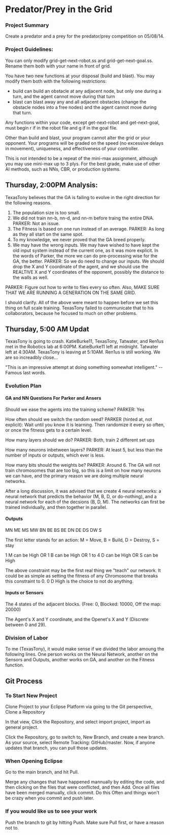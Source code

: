 # Predator/Prey in the Grid

### Project Summary
Create a predator and a prey for the predator/prey competition on 05/08/14.

### Project Guidelines:
You can only modify grid-get-next-robot.ss and grid-get-next-goal.ss. Rename them both with your
name in front of grid.

You have two new functions at your disposal (build and blast). You may modify them both with the
following restrictions:
- build can build an obstacle at any adjacent node, but only one during a turn, and the agent
cannot move during that turn
- blast can blast away any and all adjacent obstacles (change the obstacle nodes into a free nodes)
and the agent cannot move during that turn.

Any functions within your code, except get-next-robot and get-next-goal, must begin r if in the
robot file and g if in the goal file.

Other than build and blast, your program cannot alter the grid or your opponent. Your programs will
be graded on the speed (no excessive delays in movement), uniqueness, and effectiveness of your
controller.

This is not intended to be a repeat of the mini-max assignment, although you may use mini-max up to
3 plys. For the best grade, make use of other AI methods, such as NNs, CBR, or production systems.

## Thursday, 2:00PM Analysis:
TexasTony believes that the GA is failing to evolve in the right direction for the following reasons. 

1. The population size is too small.
2. We did not train nn-b, nn-d, and nn-m before traing the entire DNA. PARKER: Not an issue.
3. The Fitness is based on one run instead of an average. PARKER: As long as they all start on the same spot.
4. To my knowledge, we never proved that the GA breed properly.
5. We may have the wrong inputs. We may have wished to have kept the old input system instead of the current one, as it was more explicit. In the words of Parker, the more we can do pre-processing wise for the GA, the better. PARKER: So we do need to change our inputs. We should drop the X and Y coordinate of the agent, and we should use the REALTIVE X and Y coordinates of the opponent, possibly the distance to the walls as well.

PARKER: Figure out how to write to files every so often. Also, MAKE SURE THAT WE ARE RUNNING A GENERATION ON THE SAME GRID.

I should clarify. All of the above were meant to happen before we set this thing on full scale training. TexasTony failed to communicate that to his collaborators, because he focused to much on other problems.

## Thursday, 5:00 AM Updat
TexasTony is going to crash. KatieBurke11, TexasTony, Tatwater, and Ren1us met in the Robotics lab at 6:00PM. KatieBurke11 left at midnight. Tatwater left at 4:30AM. TexasTony is leaving at 5:10AM. Ren1us is still working. We are so increadbly close...

"This is an impressive attempt at doing something somewhat intelligent." -- Famous last words.

### Evolution Plan

#### GA and NN Questions For Parker and Ansers
Should we ease the agents into the training scheme?
	PARKER: Yes

How often should we switch the random seed?
	PARKER (hinted at, not explicit): Wait until you know it is learning. Then randomize it every so often, or once the fitness gets to a certain level.

How many layers should we do?
	PARKER: Both, train 2 different set ups

How many neurons inbetween layers?
	PARKER: At least 5, but less than the number of inputs or outputs, which ever is less.

How many bits should the weights be?
	PARKER: Around 6. The GA will not train chromosomes that are too big, so this is a limit on how many neurons we can have, and the primary reason we are doing multiple neural networks.
	
After a long discussion, it was advised that we create 4 neural networks: a neural network that predicts the behavior (M, B, D, or do-nothing), and a neural network for each of the decsions (B, D, M). The networks can first be trained individually, and then together in parallel. 

#### Outputs
MN ME MS MW BN BE BS BE DN DE DS DW S

The first letter stands for an action: M = Move, B = Build, D = Destroy, S = stay

1 M can be High OR 1 B can be High OR 1 to 4 D can be High OR S can be High

The above constraint may be the first real thing we "teach" our network. It could be as simple as setting the fitness of any Chromosome that breaks this constraint to 0. 0 D High is the choice to not do anything.

#### Inputs or Sensors
The 4 states of the adjacent blocks. (Free: 0, Blocked: 10000, Off the map: 20000)

The Agent's X and Y coordinate, and the Openet's X and Y (Discrete between 0 and 29).


### Division of Labor
To me (TexasTony), it would make sense if we divided the labor amoung the following lines. One person works on the Neural Network, another on the Sensors and Outputs, another works on GA, and another on the Fitness function.

## Git Process

### To Start New Project
Clone Project to your Eclipse Platform via going to the Git perspective, Clone a Repository

In that view, Click the Repository, and select import project, import as general project.

Click the Repository, go to switch to, New Branch, and create a new branch. As your source, select Remote Tracking: GitHub/master. Now, if anyone updates that branch, you can pull those updates.

### When Opening Eclipse
Go to the main branch, and hit Pull.

Merge any changes that have happened mannually by editing the code, and then clicking on the files that were conflicted, and then Add. Once all files have been merged manually, click commit. Do this Often and things won't be crazy when you commit and push later.

### If you would like us to see your work
Push the branch to git by hitting Push. Make sure Pull first, or have a reason not to.

